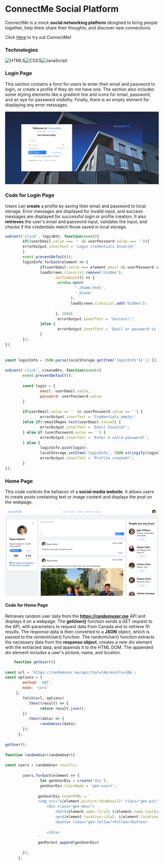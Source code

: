 # ConnectMe Social Platform

ConnectMe is a mock **social networking platform** designed to bring people together, help them share their thoughts, and discover new connections. 

Click <a href='https://enjaeantonio.github.io/connect-me/' >Here</a> to try out ConnectMe! 

### Technologies 

![HTML5](https://img.shields.io/badge/html5-%23E34F26.svg?style=for-the-badge&logo=html5&logoColor=white)![CSS3](https://img.shields.io/badge/css3-%231572B6.svg?style=for-the-badge&logo=css3&logoColor=white)![JavaScript](https://img.shields.io/badge/javascript-%23323330.svg?style=for-the-badge&logo=javascript&logoColor=%23F7DF1E)


### Login Page


This section contains a form for users to enter their email and password to login, or create a profile if they do not have one. The section also includes some styling elements like a gradient line and icons for email, password, and an eye for password visibility. Finally, there is an empty element for displaying any error messages.

![Login page](assets/img/Screenshot%202023-04-12%20214435.png)

### Code for Login Page
Users can **create** a profile by saving their email and password to local storage. Error messages are displayed for invalid input, and success messages are displayed for successful login or profile creation.
It also **retrieves** the user's email and password input, validates the input, and checks if the credentials match those saved in local storage. 

```JavaScript 
onEvent('click', loginBtn, function(event){
        if((userEmail.value === '' && userPassword.value === '')){
        errorOutput.innerText = 'Login credentials Invalid!'
        }
        event.preventDefault();
        loginInfo.forEach(element => {
                if(userEmail.value === element.email && userPassword.value === element.password) {
                loadScreen.classList.remove('hidden');
                       setTimeout(() => {
                        window.open(
                                './home.html',
                                '_blank'
                              );
                              loadScreen.classList.add('hidden');

                       }, 2000) 
                        errorOutput.innerText = 'Success!';
                }else {
                        errorOutput.innerText = 'Email or password is invalid!';
                }
        });
});


const loginInfo = JSON.parse(localStorage.getItem('loginInfo')) || [];

onEvent('click', createBtn, function(event){
        event.preventDefault();
      
        const login = {
                email: userEmail.value,
                password: userPassword.value
        }

        if(userEmail.value == '' && userPassword.value == '') {
                errorOutput.innerText = 'Credentials empty!'
        }else if(!emailRegex.test(userEmail.value)) {
                errorOutput.innerText = 'Email Invalid!';
        } else if (userPassword.value == '') {
                errorOutput.innerText = 'Enter a valid password!';
        } else {
                loginInfo.push(login);
                localStorage.setItem('loginInfo', JSON.stringify(loginInfo));
                errorOutput.innerText = 'Profile created!';
        }
});
```



###  Home Page
This code controls the behavior of a **social media website**. It allows users to create posts containing text or image content and displays the post on the webpage. 


![Home page](assets/img/Screenshot%202023-04-12%20212804.png)


#### Code for Home Page
Retrieves random user data from the **https://randomuser.me** API and displays it on a webpage. The **getUser()** function sends a GET request to the API, with parameters to request data from Canada and to retrieve 10 results. The response data is then converted to a **JSON** object, which is passed to the randomUser() function. The randomUser() function extracts the necessary data from the **response object**, creates a new div element with the extracted data, and appends it to the HTML DOM. The appended div element includes a user's picture, name, and location. 
``` JavaScript
    function getUser(){

const url = `https://randomuser.me/api/?nat=CA&results=10&`;
const options = {
        method: 'GET',
        mode: 'cors'
     };
        fetch(url, options)
          .then((result) => {
                return result.json();
        })
          .then((data) => {
                randomUser(data);
        });
      };

getUser();

function randomUser(randomUser){

const users = randomUser.results;

        users.forEach(element => {
                let genUserDiv = create('div');
                genUserDiv.className = 'gen-users';

               genUserDiv.innerHTML = `
               <img src="${element.picture.thumbnail}" class="gen-pic" alt="">
                   <div class="gen-desc">
                       <h2>${element.name.first} ${element.name.last}</h2>
                       <p>${element.location.city}, ${element.location.state}</p>
                       <button class="gen-follow">Follow</button>

                   </div>
               `
               genParent.append(genUserDiv)
               
        });
      };

```

